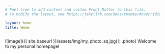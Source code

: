 ```yaml
---
# Feel free to add content and custom Front Matter to this file.
# To modify the layout, see https://jekyllrb.com/docs/themes/#overriding-theme-defaults

layout: home
title: Home
---
```

<style type="text/css">
  .photo {
    border-radius: 50%;
    float: right;
    filter: grayscale(100%);
    margin: 40px; 
    margin-top: 0
  }
  .photo:hover {
    filter: grayscale(0);
  }
</style>
![image]({{ site.baseurl }}/assets/img/my_photo_sq.jpg){: .photo} 
Welcome to my personal homepage! 
<p>&nbsp;</p>
